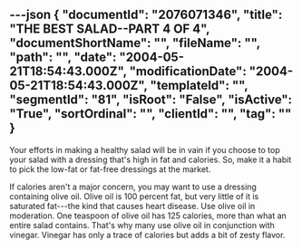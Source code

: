 ---json
{
  "documentId": "2076071346",
  "title": "THE BEST SALAD--PART 4 OF 4",
  "documentShortName": "",
  "fileName": "",
  "path": "",
  "date": "2004-05-21T18:54:43.000Z",
  "modificationDate": "2004-05-21T18:54:43.000Z",
  "templateId": "",
  "segmentId": "81",
  "isRoot": "False",
  "isActive": "True",
  "sortOrdinal": "",
  "clientId": "",
  "tag": ""
}
---

Your efforts in making a healthy salad will be in vain if you choose to top your salad with a dressing that's high in fat and calories. So, make it a habit to pick the low-fat or fat-free dressings at the market. 

If calories aren't a major concern, you may want to use a dressing containing olive oil. Olive oil is 100 percent fat, but very little of it is saturated fat---the kind that causes heart disease. Use olive oil in moderation. One teaspoon of olive oil has 125 calories, more than what an entire salad contains. That's why many use olive oil in conjunction with vinegar. Vinegar has only a trace of calories but adds a bit of zesty flavor.
